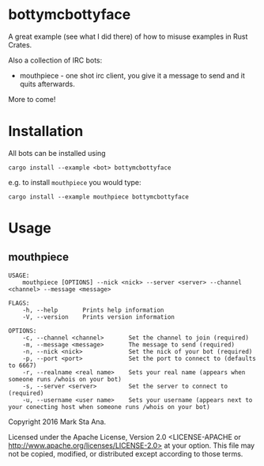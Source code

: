 # bottymcbottyface

A great example (see what I did there) of how to misuse examples in Rust Crates.

Also a collection of IRC bots:

- mouthpiece - one shot irc client, you give it a message to send and it quits afterwards.


More to come!

# Installation

All bots can be installed using

```
cargo install --example <bot> bottymcbottyface
```

e.g. to install `mouthpiece` you would type:

```
cargo install --example mouthpiece bottymcbottyface
```

# Usage

## mouthpiece

```
USAGE:
    mouthpiece [OPTIONS] --nick <nick> --server <server> --channel <channel> --message <message>

FLAGS:
    -h, --help       Prints help information
    -V, --version    Prints version information

OPTIONS:
    -c, --channel <channel>       Set the channel to join (required)
    -m, --message <message>       The message to send (required)
    -n, --nick <nick>             Set the nick of your bot (required)
    -p, --port <port>             Set the port to connect to (defaults to 6667)
    -r, --realname <real name>    Sets your real name (appears when someone runs /whois on your bot)
    -s, --server <server>         Set the server to connect to (required)
    -u, --username <user name>    Sets your username (appears next to your conecting host when someone runs /whois on your bot)
```

Copyright 2016 Mark Sta Ana.

Licensed under the Apache License, Version 2.0 <LICENSE-APACHE or
http://www.apache.org/licenses/LICENSE-2.0> at your option. This file may not
be copied, modified, or distributed except according to those terms.
